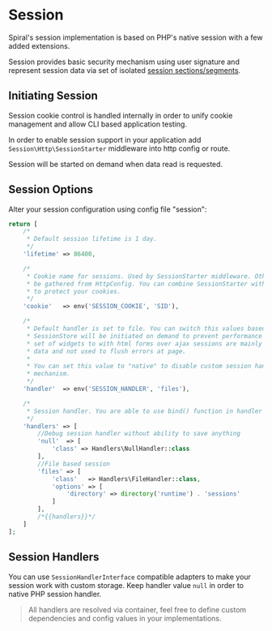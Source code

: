 # Session
Spiral's session implementation is based on PHP's native session with a few added extensions.

Session provides basic security mechanism using user signature and represent session data via set of isolated [session sections/segments](/old/sessionsion/usage.md).
 
## Initiating Session
Session cookie control is handled internally in order to unify cookie management and allow CLI based application testing.

In order to enable session support in your application add `Session\Http\SessionStarter` middleware into http config or route.

Session will be started on demand when data read is requested.

## Session Options
Alter your session configuration using config file "session":

```php
return [
    /*
     * Default session lifetime is 1 day.
     */
    'lifetime' => 86400,

    /*
     * Cookie name for sessions. Used by SessionStarter middleware. Other cookies options will
     * be gathered from HttpConfig. You can combine SessionStarter with CookieManager in order
     * to protect your cookies.
     */
    'cookie'   => env('SESSION_COOKIE', 'SID'),

    /*
     * Default handler is set to file. You can switch this values based on your environments.
     * SessionStore will be initiated on demand to prevent performance issues. Since spiral provides
     * set of widgets to with html forms over ajax sessions are mainly used to store authorization
     * data and not used to flush errors at page.
     *
     * You can set this value to "native" to disable custom session handler and use default php
     * mechanism.
     */
    'handler'  => env('SESSION_HANDLER', 'files'),

    /*
     * Session handler. You are able to use bind() function in handler options.
     */
    'handlers' => [
        //Debug session handler without ability to save anything
        'null'  => [
            'class' => Handlers\NullHandler::class
        ],
        //File based session
        'files' => [
            'class'   => Handlers\FileHandler::class,
            'options' => [
                'directory' => directory('runtime') . 'sessions'
            ]
        ],
        /*{{handlers}}*/
    ]
];
```

## Session Handlers
You can use `SessionHandlerInterface` compatible adapters to make your session work with custom storage. Keep handler value `null` in order to native PHP session handler.

> All handlers are resolved via container, feel free to define custom dependencies and config values in your implementations.